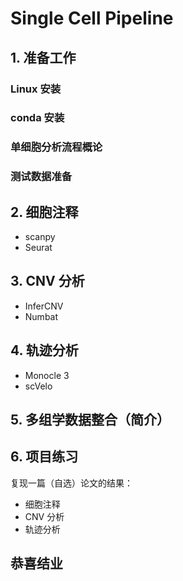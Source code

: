 # Single Cell Pipeline

## 1. 准备工作

### Linux 安装

### conda 安装

### 单细胞分析流程概论

### 测试数据准备

## 2. 细胞注释

- scanpy
- Seurat

## 3. CNV 分析

- InferCNV
- Numbat

## 4. 轨迹分析

- Monocle 3
- scVelo

## 5. 多组学数据整合（简介）

## 6. 项目练习

复现一篇（自选）论文的结果：

- 细胞注释
- CNV 分析
- 轨迹分析

## 恭喜结业
